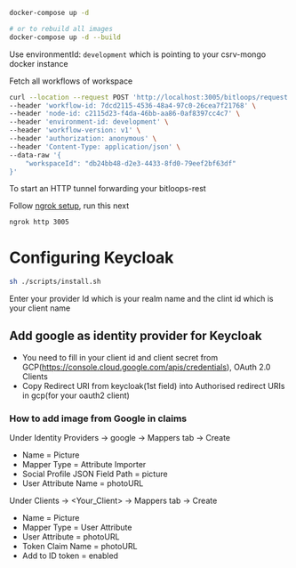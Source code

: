 ```bash
docker-compose up -d

# or to rebuild all images
docker-compose up -d --build
```

Use environmentId: `development` which is pointing to your csrv-mongo docker instance

Fetch all workflows of workspace

```bash
curl --location --request POST 'http://localhost:3005/bitloops/request' \
--header 'workflow-id: 7dcd2115-4536-48a4-97c0-26cea7f21768' \
--header 'node-id: c2115d23-f4da-46bb-aa86-0af8397cc4c7' \
--header 'environment-id: development' \
--header 'workflow-version: v1' \
--header 'authorization: anonymous' \
--header 'Content-Type: application/json' \
--data-raw '{
    "workspaceId": "db24bb48-d2e3-4433-8fd0-79eef2bf63df"
}'
```

To start an HTTP tunnel forwarding your bitloops-rest

Follow [ngrok setup](https://dashboard.ngrok.com/get-started/setup), run this next

```bash
ngrok http 3005
```

# Configuring Keycloak

```bash
sh ./scripts/install.sh
```

Enter your provider Id which is your realm name and the clint id which is your client name

## Add google as identity provider for Keycloak

- You need to fill in your client id and client secret from GCP(https://console.cloud.google.com/apis/credentials), OAuth 2.0 Clients
- Copy Redirect URI from keycloak(1st field) into Authorised redirect URIs in gcp(for your oauth2 client)

### How to add image from Google in claims

Under Identity Providers -> google -> Mappers tab -> Create

- Name = Picture
- Mapper Type = Attribute Importer
- Social Profile JSON Field Path = picture
- User Attribute Name = photoURL

Under Clients -> <Your_Client> -> Mappers tab -> Create

- Name = Picture
- Mapper Type = User Attribute
- User Attribute = photoURL
- Token Claim Name = photoURL
- Add to ID token = enabled
